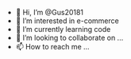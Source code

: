 - 👋 Hi, I’m @Gus20181
- 👀 I’m interested in e-commerce
- 🌱 I’m currently learning code
- 💞️ I’m looking to collaborate on ...
- 📫 How to reach me ...

<!---
Gus20181/Gus20181 is a ✨ special ✨ repository because its `README.md` (this file) appears on your GitHub profile.
You can click the Preview link to take a look at your changes.
--->
